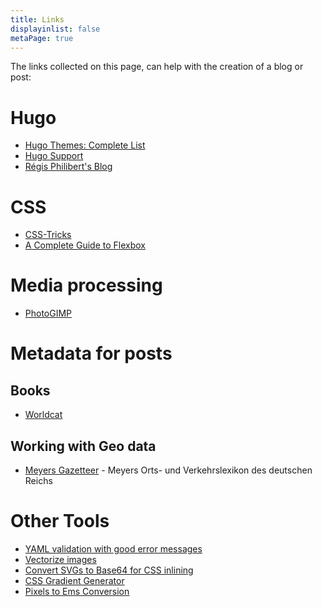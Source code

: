 ```yaml
---
title: Links
displayinlist: false
metaPage: true
---
```


The links collected on this page, can help with the creation of a blog or post:

# Hugo
* [Hugo Themes: Complete List](https://themes.gohugo.io/)
* [Hugo Support](https://discourse.gohugo.io/)
* [Régis Philibert's Blog](https://regisphilibert.com/tags/hugo/)

# CSS
* [CSS-Tricks](https://css-tricks.com/)
* [A Complete Guide to Flexbox](https://css-tricks.com/snippets/css/a-guide-to-flexbox/)

# Media processing
* [PhotoGIMP](https://github.com/Diolinux/PhotoGIMP)

# Metadata for posts

## Books
* [Worldcat](https://www.worldcat.org/)

## Working with Geo data
* [Meyers Gazetteer](https://www.meyersgaz.org/) - Meyers Orts- und Verkehrslexikon des deutschen Reichs

# Other Tools
* [YAML validation with good error messages](https://jsonformatter.org/yaml-validator)
* [Vectorize images](https://www.vectorizer.io/)
* [Convert SVGs to Base64 for CSS inlining](https://yoksel.github.io/url-encoder/)
* [CSS Gradient Generator](https://cssgradient.io/)
* [Pixels to Ems Conversion](https://www.w3schools.com/tags/ref_pxtoemconversion.asp)

